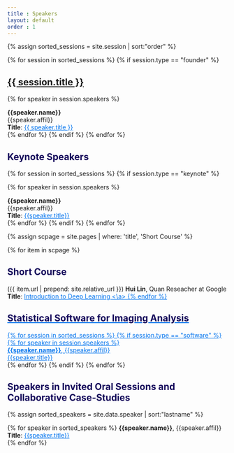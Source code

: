 ```yaml
---
title : Speakers
layout: default
order : 1
---
```


{% assign sorted_sessions = site.session | sort:"order" %}

<!-- Founder's talk -->

{% for session in sorted_sessions %}
  {% if session.type == "founder" %}
  <h2 style="color: #120659;">
    <a href="{{ session.url | prepend: site.relative_url }}">
      {{ session.title }}
    </a>
  </h2>

  {% for speaker in session.speakers %}
  
  <b>{{speaker.name}}</b><br/>
    {{speaker.affil}} <br/> 
  <b>Title</b>: <a href="{{ session.url | prepend: site.relative_url }}" style="color: #0073ee;">  {{ speaker.title }} </a><br/>
  {% endfor %}
  {% endif %}
{% endfor %}

<!-- Keynote talk -->

<h2 style="color: #120659;">Keynote Speakers</h2>


{% for session in sorted_sessions %}
  {% if session.type == "keynote" %}
  <!-- <h2>
    <a href="{{ session.url | prepend: site.relative_url }}">
      {{ session.title }}
    </a>
  </h2> -->

  {% for speaker in session.speakers %}
  
  
  <b>{{speaker.name}}</b><br/>
    {{speaker.affil}} <br/> 
  <b>Title</b>: <a href="{{ session.url | prepend: site.relative_url }}" style="color: #0073ee;"> {{speaker.title}}</a> <br/>
  {% endfor %}
  {% endif %}
{% endfor %}


<!-- Short course -->


{% assign scpage = site.pages | where: 'title', 'Short Course' %}

{% for item in scpage %}
<h2 style="color: #120659;">Short Course</h2>({{ item.url | prepend: site.relative_url }})
<b>Hui Lin</b>, Quan Reseacher at Google <br/>
<b>Title</b>: <a href="{{ item.url | prepend: site.relative_url }}" style="color: #0073ee;"> Introduction to Deep Learning <\a>
{% endfor %}


<!-- Software -->

<!--## Statistical Software for Imaging Analysis-->
<h2 style="color: #120659;">Statistical Software for Imaging Analysis</h2>


{% for session in sorted_sessions %}
  {% if session.type == "software" %}
  {% for speaker in session.speakers %}   
  <b>{{speaker.name}}</b>, {{speaker.affil}} <br/> 
  <a href="{{ '/docs/ses-software.html' | prepend: site.relative_url }}" style="color: #0073ee;">  {{speaker.title}} </a><br/>
  {% endfor %}
  {% endif %}
{% endfor %}

<!-- Invited -->

<!-- ## Speakers in Invited Oral Sessions and Collaborative Case-Studies -->
<h2 style="color: #120659;">Speakers in Invited Oral Sessions and Collaborative Case-Studies</h2>


{% assign sorted_speakers = site.data.speaker | sort:"lastname" %}

{% for speaker in sorted_speakers %}
  <b>{{speaker.name}}</b>, {{speaker.affil}} <br/> 
  <b>Title</b>: <a href="{{site.relative_url}}/sessions/ses-{{ speaker.ID | downcase }}.html" style="color: #0073ee;">  {{speaker.title}} </a><br/>
{% endfor %}

